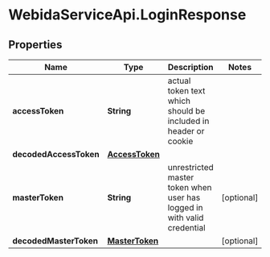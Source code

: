 # WebidaServiceApi.LoginResponse

## Properties
Name | Type | Description | Notes
------------ | ------------- | ------------- | -------------
**accessToken** | **String** | actual token text which should be included in header or cookie | 
**decodedAccessToken** | [**AccessToken**](AccessToken.md) |  | 
**masterToken** | **String** | unrestricted master token when user has logged in with valid credential | [optional] 
**decodedMasterToken** | [**MasterToken**](MasterToken.md) |  | [optional] 



